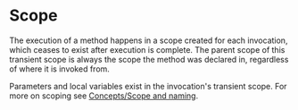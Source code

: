 

Scope
=====

The execution of a method happens in a scope created for each invocation, which ceases to exist after execution is complete. The parent scope of this transient scope is always the scope the method was declared in, regardless of where it is invoked from.

Parameters and local variables exist in the invocation's transient scope. For more on scoping see [Concepts/Scope and naming](http://wiki.gnome.org/action/show/Projects/Vala/Manual/Export/Vala/Manual/Concepts#Scope_and_naming).

